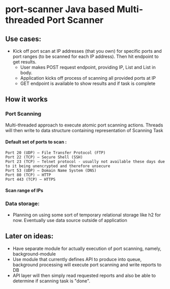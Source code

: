 # port-scanner Java based Multi-threaded Port Scanner

## Use cases:
- Kick off port scan at IP addresses (that you own) for specific ports and port ranges (to be scanned for each IP address). Then hit endpoint to get results.
    - User makes POST request endpoint, providing IP, List<Port> and List<PortRange> in body.
    - Application kicks off process of scanning all provided ports at IP
    - GET endpoint is available to show results and if task is complete

## How it works


### Port Scanning

Multi-threaded approach to execute atomic port scanning actions. 
Threads will then write to data structure containing representation of Scanning Task  


#### Default set of ports to scan :
```text
Port 20 (UDP) — File Transfer Protocol (FTP)
Port 22 (TCP) — Secure Shell (SSH)
Port 23 (TCP) — Telnet protocol - usually not available these days due to it being unencrypted and therefore unsecure
Port 53 (UDP) — Domain Name System (DNS)
Port 80 (TCP) — HTTP
Port 443 (TCP) — HTTPS
```

#### Scan range of IPs

### Data storage:
- Planning on using some sort of temporary relational storage like h2 for now. Eventually use data source outside of application



## Later on ideas:
- Have separate module for actually execution of port scanning, namely, background-module
- Use module that currently defines API to produce into queue, background processing will execute port scanning and write reports to DB
- API layer will then simply read requested reports and also be able to determine if scanning task is "done".


